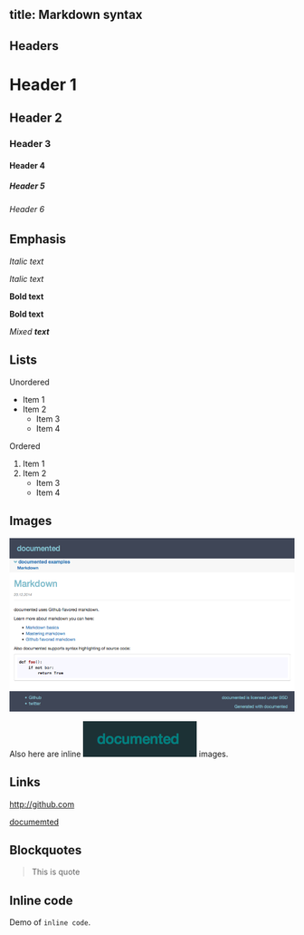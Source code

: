 title: Markdown syntax
---

## Headers

# Header 1
## Header 2
### Header 3
#### Header 4
##### Header 5
###### Header 6

## Emphasis

*Italic text*

_Italic text_

**Bold text**

__Bold text__

*Mixed **text***

## Lists

Unordered

* Item 1
* Item 2
  * Item 3
  * Item 4
  
Ordered

1. Item 1
2. Item 2
   * Item 3
   * Item 4
   
## Images

![documented preview](/img/img1.png)

Also here are inline ![inline image](/img/img2.png) images.

## Links

http://github.com

[documemted](http://github.com/n-at/documented)

## Blockquotes

> This is quote

## Inline code

Demo of `inline code`.

